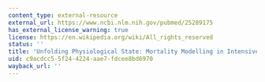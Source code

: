 ```yaml
---
content_type: external-resource
external_url: https://www.ncbi.nlm.nih.gov/pubmed/25289175
has_external_license_warning: true
license: https://en.wikipedia.org/wiki/All_rights_reserved
status: ''
title: 'Unfolding Physiological State: Mortality Modelling in Intensive Care Units'
uid: c9acdcc5-5f24-4224-aae7-fdcee8bd6970
wayback_url: ''
---
```

